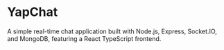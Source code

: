 # YapChat
A simple real-time chat application built with Node.js, Express, Socket.IO, and MongoDB, featuring a React TypeScript frontend.
